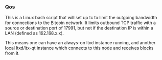 ### Qos ###

This is a Linux bash script that will set up tc to limit the outgoing bandwidth for connections to the Bitcoin network. It limits outbound TCP traffic with a source or destination port of 17991, but not if the destination IP is within a LAN (defined as 192.168.x.x).

This means one can have an always-on ltxd instance running, and another local ltxd/ltx-qt instance which connects to this node and receives blocks from it.

